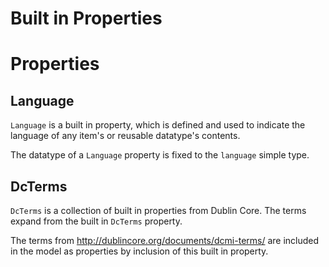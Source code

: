 Built in Properties
==============

# Properties

## Language
`Language` is a built in property, which is defined and used to indicate the language of any item's or reusable datatype's contents.

The datatype of a `Language` property is fixed to the `language` simple type.

## DcTerms
`DcTerms` is a collection of built in properties from Dublin Core. The terms expand from the built in `DcTerms` property.

The terms from http://dublincore.org/documents/dcmi-terms/ are included in the model as properties by inclusion of this built in property.
